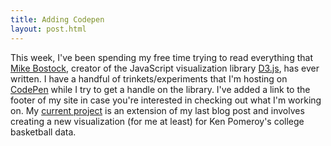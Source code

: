 ```yaml
---
title: Adding Codepen
layout: post.html
---
```


This week, I've been spending my free time trying to read everything
that [Mike Bostock](http://bost.ocks.org/mike/), creator of the
JavaScript visualization library [D3.js](http://d3js.org/), has ever
written. I have a handful of trinkets/experiments that
I'm hosting on [CodePen](http://codepen.io/) while I try to get a handle
on the library. I've added a link to the footer of my site in case
you're interested in checking out what I'm working on. My [current
project](http://codepen.io/drewbo/full/BCmof/) is an extension of my
last blog post and involves creating a new visualization (for me at
least) for Ken Pomeroy's college basketball data.
